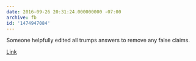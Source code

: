 ```yaml
---
date: 2016-09-26 20:31:24.000000000 -07:00
archive: fb
id: '1474947084'
---
```


Someone helpfully edited all trumps answers to remove any false claims. 

[Link](https://mobile.twitter.com/TrumpSniff/status/780605977112424448/video/1)
